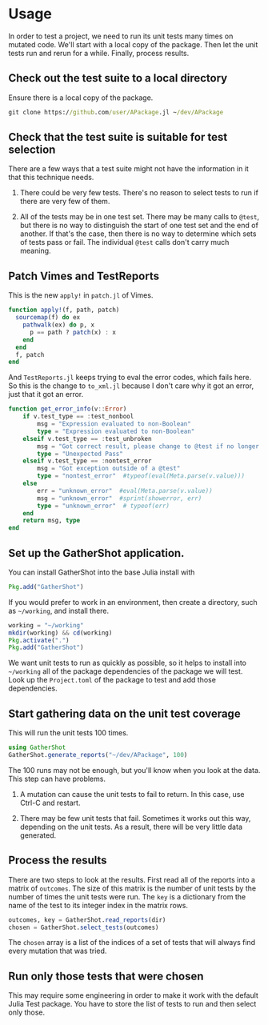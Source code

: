 # Usage

In order to test a project, we need to run its unit tests many times on mutated code. We'll start with a local copy of the package. Then let the unit tests run and rerun for a while. Finally, process results.


## Check out the test suite to a local directory
Ensure there is a local copy of the package.
```cmd
git clone https://github.com/user/APackage.jl ~/dev/APackage
```

## Check that the test suite is suitable for test selection

There are a few ways that a test suite might not have the information in it that this technique needs.

1. There could be very few tests. There's no reason to select tests to run if there are very few of them.

2. All of the tests may be in one test set. There may be many calls to `@test`, but there is no way to distinguish the start of one test set and the end of another. If that's the case, then there is no way to determine which sets of tests pass or fail. The individual `@test` calls don't carry much meaning.

## Patch Vimes and TestReports

This is the new `apply!` in `patch.jl` of Vimes.
```julia
function apply!(f, path, patch)
  sourcemap(f) do ex
    pathwalk(ex) do p, x
      p == path ? patch(x) : x
    end
  end
  f, patch
end
```
And `TestReports.jl` keeps trying to eval the error codes, which fails here. So this is the change to `to_xml.jl` because I don't care why it got an error, just that it got an error.
```julia
function get_error_info(v::Error)
    if v.test_type == :test_nonbool
        msg = "Expression evaluated to non-Boolean"
        type = "Expression evaluated to non-Boolean"
    elseif v.test_type == :test_unbroken
        msg = "Got correct result, please change to @test if no longer broken."
        type = "Unexpected Pass"
    elseif v.test_type == :nontest_error
        msg = "Got exception outside of a @test"
        type = "nontest_error"  #typeof(eval(Meta.parse(v.value)))
    else
        err = "unknown_error"  #eval(Meta.parse(v.value))
        msg = "unknown_error"  #sprint(showerror, err)
        type = "unknown_error"  # typeof(err)
    end
    return msg, type
end
```

## Set up the GatherShot application.

You can install GatherShot into the base Julia install with
```julia
Pkg.add("GatherShot")
```
If you would prefer to work in an environment, then create a directory, such as `~/working`, and install there.
```julia
working = "~/working"
mkdir(working) && cd(working)
Pkg.activate(".")
Pkg.add("GatherShot")
```

We want unit tests to run as quickly as possible, so it helps to install into `~/working` all of the package dependencies of the package we will test. Look up the `Project.toml` of the package to test and add those dependencies.


## Start gathering data on the unit test coverage
This will run the unit tests 100 times.
```julia
using GatherShot
GatherShot.generate_reports("~/dev/APackage", 100)
```
The 100 runs may not be enough, but you'll know when you look at the data. This step can have problems.

1. A mutation can cause the unit tests to fail to return. In this case, use Ctrl-C and restart.

2. There may be few unit tests that fail. Sometimes it works out this way, depending on the unit tests. As a result, there will be very little data generated.


## Process the results

There are two steps to look at the results. First read all of the reports into a matrix of `outcomes`. The size of this matrix is the number of unit tests by the number of times the unit tests were run. The `key` is a dictionary from the name of the test to its integer index in the matrix rows.
```julia
outcomes, key = GatherShot.read_reports(dir)
chosen = GatherShot.select_tests(outcomes)
```
The `chosen` array is a list of the indices of a set of tests that will always find every mutation that was tried.


## Run only those tests that were chosen

This may require some engineering in order to make it work with the default Julia Test package. You have to store the list of tests to run and then select only those.
